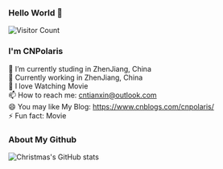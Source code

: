 ### Hello World 👋
![Visitor Count](https://profile-counter.glitch.me/CNPolaris/count.svg)

### I'm CNPolaris 
🔭 I’m currently studing in ZhenJiang, China  
👯 Currently working in ZhenJiang, China  
🤔 I love Watching  Movie   
📫 How to reach me: cntianxin@outlook.com   
😄 You may like My Blog: https://www.cnblogs.com/cnpolaris/     
⚡ Fun fact: Movie     

### About My Github
![Christmas's GitHub stats](https://github-readme-stats.vercel.app/api?username=CNPolaris&show_icons=true&theme=tokyonight)
<!--
**CNPolaris/CNPolaris** is a ✨ _special_ ✨ repository because its `README.md` (this file) appears on your GitHub profile.

Here are some ideas to get you started:

- 🔭 I’m currently working on ...
- 🌱 I’m currently learning ...
- 👯 I’m looking to collaborate on ...
- 🤔 I’m looking for help with ...
- 💬 Ask me about ...
- 📫 How to reach me: ...
- 😄 Pronouns: ...
- ⚡ Fun fact: ...
-->
